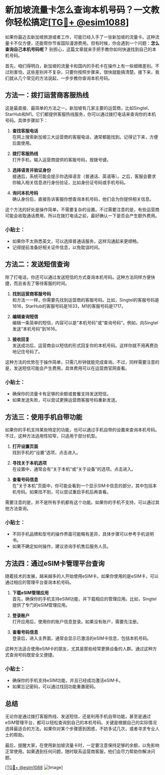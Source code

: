 # 新加坡流量卡怎么查询本机号码？一文教你轻松搞定[[TG💪+ @esim1088](https://t.me/s/esim1088)]

如果你最近去新加坡旅游或者工作，可能已经入手了一张新加坡的流量卡。这种流量卡不仅方便，还能帮你节省国际漫游费用。但有时候，你会遇到一个问题：**怎么查询自己本机号码呢？** 别担心，这篇文章就来手把手教你如何快速找到自己的本机号码。

首先，咱们得明白，新加坡的流量卡和国内的手机卡在操作上有一些细微差别。不过别害怕，这些差别并不复杂，只要你按照步骤来，很快就能搞清楚。接下来，我们就从几个常见的方法说起，一步步教你查询本机号码。

## 方法一：拨打运营商客服热线

这是最直接、最简单的方法之一。新加坡有几家主要的运营商，比如Singtel、StarHub和M1。它们都提供客服热线服务，你可以通过拨打电话来查询你的本机号码。具体步骤如下：

1. **查找客服电话**  
   在网上搜索新加坡三大运营商的客服电话，通常都能找到。记得记下来，方便后面使用。
   
2. **拨打客服热线**  
   打开手机，输入运营商提供的客服号码，按拨号键。

3. **选择语言并验证身份**  
   接通后，系统可能会提示你选择语言（普通话、英语等）。之后，客服会要求你输入相关信息进行身份验证，比如身份证号码或手机号码。

4. **询问本机号码**  
   确认身份后，直接告诉客服你想查询本机号码，他们会为你提供相关信息。

这个方法的好处是操作简单，不需要复杂的设置。不过需要注意的是，有些运营商可能会收取通话费用，所以在拨打电话之前，最好确认一下是否会产生额外费用。

### 小贴士：
- 如果你不太熟悉英文，可以选择普通话服务，这样沟通起来更顺畅。
- 记得提前准备好相关证件信息，以免耽误时间。

## 方法二：发送短信查询

除了打电话，你还可以通过发送短信的方式查询本机号码。这种方法同样方便快捷，而且省去了等待客服的时间。

1. **找到运营商客服号码**  
   和方法一一样，你需要先找到运营商的客服号码。比如，Singtel的客服号码是1616，StarHub的客服号码是1633，M1的客服号码是1717。

2. **编辑查询短信**  
   编辑一条简单的短信，内容可以是“本机号码”或“查询号码”。例如，向Singtel发送“本机号码”到1616。

3. **接收回复**  
   发送成功后，运营商会以短信的形式回复你的本机号码。这样你就不用再费劲地记住号码了。

这种方法的优势在于操作简单，只需几秒钟就能完成查询。不过，同样需要注意的是，发送短信可能会产生费用，具体费用可以在运营商官网查看。

### 小贴士：
- 确保你的流量卡有足够的余额或套餐支持发送短信。
- 如果发送失败，可以尝试更换运营商客服号码重新发送。

## 方法三：使用手机自带功能

如果你的手机支持某些特定的功能，也可以通过手机自带的设置来查询本机号码。不过，这种方法适用性较窄，只适用于部分机型。

1. **打开设置页面**  
   找到手机的“设置”选项，点击进入。

2. **寻找关于本机选项**  
   在设置中，通常会有“关于本机”或“关于设备”的选项。点击进入。

3. **查看号码信息**  
   在“关于本机”页面中，你可能会看到一个显示SIM卡信息的部分，其中包括本机号码。如果找不到，可以尝试重启手机后再查看。

需要注意的是，并不是所有手机都有这个功能。如果你的手机不支持，可以通过其他方法查询。

### 小贴士：
- 不同手机品牌和型号的操作界面可能略有差异，具体步骤可以参考手机说明书。
- 如果不确定如何操作，建议咨询手机售后服务人员。

## 方法四：通过eSIM卡管理平台查询

随着技术的发展，越来越多的人开始使用eSIM卡。如果你使用的是eSIM卡，可以通过相应的管理平台查询本机号码。

1. **下载eSIM管理应用**  
   首先，确保你的手机支持eSIM功能，并下载相应的管理应用。比如，Singtel提供了专门的eSIM管理应用。

2. **登录账户**  
   打开应用后，使用你的账户信息登录。如果没有账户，需要先注册。

3. **查看号码信息**  
   登录后，进入主界面，通常会显示已激活的eSIM卡信息，包括本机号码。

这种方法适合使用eSIM卡的朋友，尤其是那些经常更换设备的人群。通过这种方式查询号码既安全又便捷。

### 小贴士：
- 确保你的手机支持eSIM功能，并且已经成功激活eSIM卡。
- 如果忘记密码，可以通过找回功能重置密码。

## 总结

无论你是通过拨打客服热线、发送短信，还是利用手机自带功能，甚至是通过eSIM管理平台，都可以轻松查询到自己的本机号码。关键是根据自己的实际情况选择最适合的方法。如果你对某个步骤感到困惑，不妨多试几次，或者寻求专业人士的帮助。

最后，提醒大家，在使用新加坡流量卡时，一定要注意保持足够的余额，以免影响正常使用。如果遇到任何问题，随时联系运营商客服，他们会尽力帮助你解决问题。

[[TG💪+ @esim1088](https://t.me/s/esim1088) ![Image](https://i.postimg.cc/4NQfJmqS/Snipaste-2025-05-13-00-14-12.png)]
